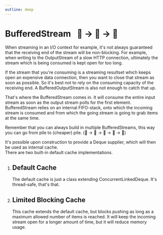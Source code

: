 ```yaml
---
outline: deep
---
```


# BufferedStream &nbsp;&nbsp;💨 → 🥞 → 🐌

When streaming in an I/O context for example, it's not always guaranteed that the receiving end of the stream will be
non-blocking.
For example, when writing to the OutputStream of a slow HTTP connection, ultimately the stream which is being consumed
is kept open for too
long.

If the stream that you're consuming is a streaming resultset which keeps open an expensive data connection, then you
want to close that stream as soon as possible. So it's best not to rely on the consuming capacity of the receiving end.
A BufferedOutputStream is also not enough to catch that up.

That's where the BufferedStream comes in. It will consume the entire input stream as soon as the output stream polls for
the first element.
BufferedStream relies on an internal FIFO-stack, onto which the incoming stream is consumed and from which the going
stream is going to grab items at the same time.

Remember that you can always build in multiple BufferedStreams, this way you can go from pile to (cheaper) pile. (💨 →
🍔 → 🥪 → 🥓 → 🐌)

It's possible upon construction to provide a Deque supplier, which will then be used as internal cache.  
There are two built-in default cache implementations.

1. ## Default Cache
   The default cache is just a class extending ConcurrentLinkedDeque. It's thread-safe, that's that.

2. ## Limited Blocking Cache
   This cache extends the default cache, but blocks pushing as long as a maximum allowed number of items is reached.
   It will keep the incoming stream open for a longer amount of time, but it will reduce memory usage.
